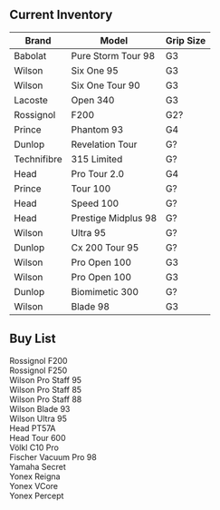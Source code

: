 Current Inventory
-----------------

| Brand | Model | Grip Size |
| ----- | ----- | --------- |
|Babolat | Pure Storm Tour 98 | G3 |  
|Wilson | Six One 95| G3 |  
|Wilson | Six One Tour 90 | G3  
|Lacoste | Open 340 | G3  
|Rossignol | F200 | G2?  
|Prince | Phantom 93 | G4  
|Dunlop | Revelation Tour | G?  
|Technifibre | 315 Limited | G?  
|Head |Pro Tour 2.0 | G4  
|Prince |Tour 100 |G?  
|Head | Speed 100 | G?  
|Head | Prestige Midplus 98 | G?  
|Wilson | Ultra 95 | G?  
|Dunlop | Cx 200 Tour 95 | G?  
|Wilson |Pro Open 100 | G3  
|Wilson |Pro Open 100 | G3  
|Dunlop | Biomimetic 300 | G?  
|Wilson | Blade 98 | G3  

Buy List
---------

Rossignol F200  
Rossignol F250  
Wilson Pro Staff 95  
Wilson Pro Staff 85  
Wilson Pro Staff 88  
Wilson Blade 93  
Wilson Ultra 95  
Head PT57A  
Head Tour 600  
Völkl C10 Pro  
Fischer Vacuum Pro 98  
Yamaha Secret  
Yonex Reigna  
Yonex VCore  
Yonex Percept  


